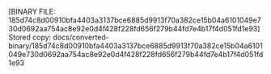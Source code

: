 [BINARY FILE: 185d74c8d00910bfa4403a3137bce6885d9913f70a382ce15b04a6101049e730d0692aa754ac8e92e0d4f428f228fd656f279b44fd7e4b17f4d051fd1e93]
Stored copy: docs/converted-binary/185d74c8d00910bfa4403a3137bce6885d9913f70a382ce15b04a6101049e730d0692aa754ac8e92e0d4f428f228fd656f279b44fd7e4b17f4d051fd1e93
